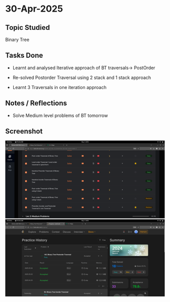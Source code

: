 # 30-Apr-2025

## Topic Studied
Binary Tree

## Tasks Done

- Learnt and analysed Iterative approach of BT traversals-> PostOrder

- Re-solved Postorder Traversal using 2 stack and 1 stack approach

- Learnt 3 Traversals in one iteration approach

## Notes / Reflections
- Solve Medium level problems of BT tomorrow

## Screenshot
![Profile Leetcode/Striver](../screenshots/4.1.png)
![Profile Leetcode/Striver](../screenshots/4.2.png)
